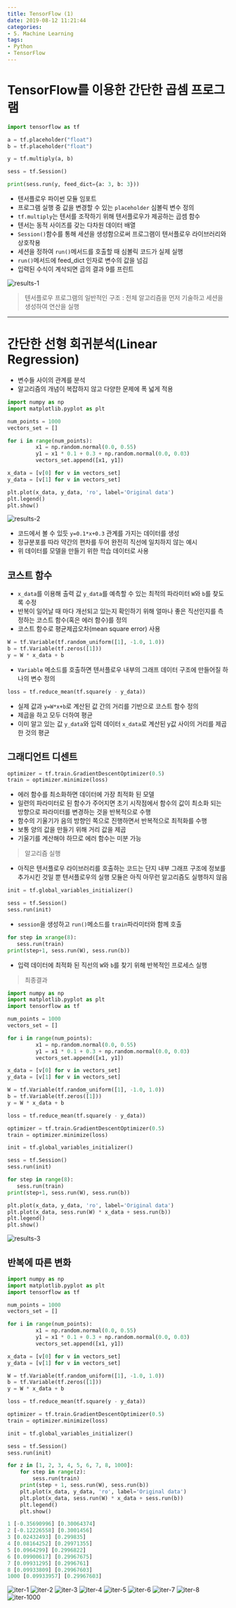 ```yaml
---
title: TensorFlow (1)
date: 2019-08-12 11:21:44
categories:
- 5. Machine Learning
tags:
- Python
- TensorFlow
---
```

# TensorFlow를 이용한 간단한 곱셈 프로그램

~~~Python
import tensorflow as tf

a = tf.placeholder("float")
b = tf.placeholder("float")

y = tf.multiply(a, b)

sess = tf.Session()

print(sess.run(y, feed_dict={a: 3, b: 3}))
~~~
<!-- more -->

+ 텐서플로우 파이썬 모듈 임포트
+ 프로그램 실행 중 값을 변경할 수 있는 `placeholder` 심볼릭 변수 정의
+ `tf.multiply`는 텐서를 조작하기 위해 텐서플로우가 제공하는 곱셈 함수
+ 텐서는 동적 사이즈를 갖는 다차원 데이터 배열
+ `Session()`함수를 통해 세션을 생성함으로써 프로그램이 텐서플로우 라이브러리와 상호작용
+ 세션을 정하여 `run()`메서드를 호출할 때 심볼릭 코드가 실제 실행
+ `run()`메서드에 feed_dict 인자로 변수의 값을 넘김
+ 입력된 수식이 계삭되면 곱의 결과 9를 프린트

![results-1](/images/tensorflow-1/results-1.png)

> 텐서플로우 프로그램의 일반적인 구조 : 전체 알고리즘을 먼저 기술하고 세션을 생성하여 연산을 실행
***
# 간단한 선형 회귀분석(Linear Regression)

+ 변수들 사이의 관계를 분석
+ 알고리즘의 개념이 복잡하지 않고 다양한 문제에 폭 넓게 적용

~~~Python
import numpy as np
import matplotlib.pyplot as plt

num_points = 1000
vectors_set = []

for i in range(num_points):
         x1 = np.random.normal(0.0, 0.55)
         y1 = x1 * 0.1 + 0.3 + np.random.normal(0.0, 0.03)
         vectors_set.append([x1, y1])

x_data = [v[0] for v in vectors_set]
y_data = [v[1] for v in vectors_set]

plt.plot(x_data, y_data, 'ro', label='Original data')
plt.legend()
plt.show()
~~~

![results-2](/images/tensorflow-1/results-2.png)

+ 코드에서 볼 수 있듯 `y=0.1*x+0.3` 관계를 가지는 데이터를 생성
+ 정규분포를 따라 약간의 편차를 두어 완전히 직선에 일치하지 않는 예시
+ 위 데이터를 모델을 만들기 위한 학습 데이터로 사용

## 코스트 함수

+ `x_data`를 이용해 출력 값 `y_data`를 예측할 수 있는 최적의 파라미터 `W`와 `b`를 찾도록 수정
+ 반복이 일어날 때 마다 개선되고 있는지 확인하기 위해 얼마나 좋은 직선인지를 측정하는 코스트 함수(혹은 에러 함수)를 정의
+ 코스트 함수로 평균제곱오차(mean square error) 사용

~~~Python
W = tf.Variable(tf.random_uniform([1], -1.0, 1.0))
b = tf.Variable(tf.zeros([1]))
y = W * x_data + b
~~~

+ `Variable` 메소드를 호출하면 텐서플로우 내부의 그래프 데이터 구조에 만들어질 하나의 변수 정의

~~~Python
loss = tf.reduce_mean(tf.square(y - y_data))
~~~

+ 실제 값과 `y=W*x+b`로 계산된 값 간의 거리를 기반으로 코스트 함수 정의
+ 제곱을 하고 모두 더하여 평균
+ 이미 알고 있는 값 `y_data`와 입력 데이터 `x_data`로 계산된 y값 사이의 거리를 제곱한 것의 평균

## 그래디언트 디센트

~~~Python
optimizer = tf.train.GradientDescentOptimizer(0.5)
train = optimizer.minimize(loss)
~~~

+ 에러 함수를 최소화하면 데이터에 가장 최적화 된 모델
+ 일련의 파라미터로 된 함수가 주어지면 초기 시작점에서 함수의 값이 최소화 되는 방향으로 파라미터를 변경하는 것을 반복적으로 수행
+ 함수의 기울기가 음의 방향인 쪽으로 진행하면서 반복적으로 최적화를 수행
+ 보통 양의 값을 만들기 위해 거리 값을 제곱
+ 기울기를 계산해야 하므로 에러 함수는 미분 가능

> 알고리즘 실행

+ 아직은 텐서플로우 라이브러리를 호출하는 코드는 단지 내부 그래프 구조에 정보를 추가시킨 것일 뿐 텐서플로우의 실행 모듈은 아직 아무런 알고리즘도 실행하지 않음

~~~Python
init = tf.global_variables_initializer()

sess = tf.Session()
sess.run(init)
~~~

+ `session`을 생성하고 `run()`메소드를 `train`파라미터와 함께 호출

~~~Python
for step in xrange(8):
   sess.run(train)
print(step+1, sess.run(W), sess.run(b))
~~~

+ 입력 데이터에 최적화 된 직선의 `W`와 `b`를 찾기 위해 반복적인 프로세스 실행

> 최종결과

~~~Python
import numpy as np
import matplotlib.pyplot as plt
import tensorflow as tf

num_points = 1000
vectors_set = []

for i in range(num_points):
         x1 = np.random.normal(0.0, 0.55)
         y1 = x1 * 0.1 + 0.3 + np.random.normal(0.0, 0.03)
         vectors_set.append([x1, y1])

x_data = [v[0] for v in vectors_set]
y_data = [v[1] for v in vectors_set]

W = tf.Variable(tf.random_uniform([1], -1.0, 1.0))
b = tf.Variable(tf.zeros([1]))
y = W * x_data + b

loss = tf.reduce_mean(tf.square(y - y_data))

optimizer = tf.train.GradientDescentOptimizer(0.5)
train = optimizer.minimize(loss)

init = tf.global_variables_initializer()

sess = tf.Session()
sess.run(init)

for step in range(8):
   sess.run(train)
print(step+1, sess.run(W), sess.run(b))

plt.plot(x_data, y_data, 'ro', label='Original data')
plt.plot(x_data, sess.run(W) * x_data + sess.run(b))
plt.legend()
plt.show()
~~~

![results-3](/images/tensorflow-1/results-3.png)

## 반복에 따른 변화

~~~Python
import numpy as np
import matplotlib.pyplot as plt
import tensorflow as tf

num_points = 1000
vectors_set = []

for i in range(num_points):
         x1 = np.random.normal(0.0, 0.55)
         y1 = x1 * 0.1 + 0.3 + np.random.normal(0.0, 0.03)
         vectors_set.append([x1, y1])

x_data = [v[0] for v in vectors_set]
y_data = [v[1] for v in vectors_set]

W = tf.Variable(tf.random_uniform([1], -1.0, 1.0))
b = tf.Variable(tf.zeros([1]))
y = W * x_data + b

loss = tf.reduce_mean(tf.square(y - y_data))

optimizer = tf.train.GradientDescentOptimizer(0.5)
train = optimizer.minimize(loss)

init = tf.global_variables_initializer()

sess = tf.Session()
sess.run(init)

for z in [1, 2, 3, 4, 5, 6, 7, 8, 1000]:
    for step in range(z):
        sess.run(train)
    print(step + 1, sess.run(W), sess.run(b))
    plt.plot(x_data, y_data, 'ro', label='Original data')
    plt.plot(x_data, sess.run(W) * x_data + sess.run(b))
    plt.legend()
    plt.show()
~~~

~~~Python
1 [-0.35690996] [0.30064374]
2 [-0.12226558] [0.3001456]
3 [0.02432493] [0.299835]
4 [0.08164252] [0.29971355]
5 [0.0964299] [0.2996822]
6 [0.09900617] [0.29967675]
7 [0.09931295] [0.2996761]
8 [0.09933809] [0.29967603]
1000 [0.09933957] [0.29967603]
~~~

![iter-1](/images/tensorflow-1/iter-1.png)
![iter-2](/images/tensorflow-1/iter-2.png)
![iter-3](/images/tensorflow-1/iter-3.png)
![iter-4](/images/tensorflow-1/iter-4.png)
![iter-5](/images/tensorflow-1/iter-5.png)
![iter-6](/images/tensorflow-1/iter-6.png)
![iter-7](/images/tensorflow-1/iter-7.png)
![iter-8](/images/tensorflow-1/iter-8.png)
![iter-1000](/images/tensorflow-1/iter-1000.png)
